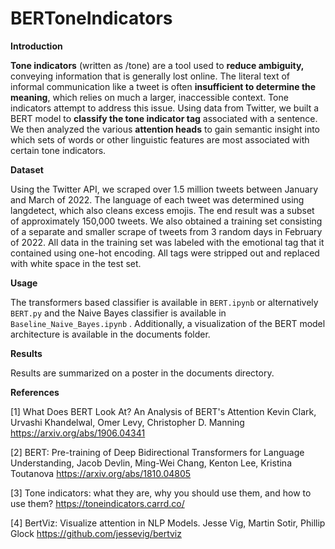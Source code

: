 # BERToneIndicators

**Introduction**

**Tone indicators** (written as /tone) are a tool used to **reduce ambiguity,** conveying information that is generally lost online. The literal text of informal communication like a tweet is often **insufficient to determine the meaning**, which relies on much a larger, inaccessible context. Tone indicators attempt to address this issue. Using data from Twitter, we built a BERT model to **classify the tone indicator tag** associated with a sentence. We then analyzed the various **attention heads** to gain semantic insight into which sets of words or other linguistic features are most associated with certain tone indicators.

**Dataset**

Using the Twitter API, we scraped over 1.5 million tweets between January and March of 2022. The language of each tweet was determined using langdetect, which also cleans excess emojis. The end result was a subset of approximately 150,000 tweets.
We also obtained a training set consisting of a separate and smaller scrape of tweets from 3 random days in February of 2022. All data in the training set was labeled with the emotional tag that it contained using one-hot encoding. All tags were stripped out and replaced with white space in the test set.

**Usage**

The transformers based classifier is available in `BERT.ipynb` or alternatively `BERT.py` and the Naive Bayes classifier is available in `Baseline_Naive_Bayes.ipynb` . Additionally, a visualization of the BERT model architecture is available in the documents folder.

**Results**

Results are summarized on a poster in the documents directory.

**References** 

[1] What Does BERT Look At? An Analysis of BERT's Attention
Kevin Clark, Urvashi Khandelwal, Omer Levy, Christopher D. Manning https://arxiv.org/abs/1906.04341

[2] BERT: Pre-training of Deep Bidirectional Transformers for Language Understanding, Jacob Devlin, Ming-Wei Chang, Kenton Lee, Kristina Toutanova https://arxiv.org/abs/1810.04805

[3] Tone indicators: what they are, why you should use them, and how to use them?
https://toneindicators.carrd.co/

[4] BertViz: Visualize attention in NLP Models. Jesse Vig, Martin Sotir, Phillip Glock
https://github.com/jessevig/bertviz
